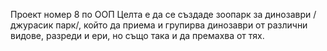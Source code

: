 Проект номер 8 по ООП 
Целта е да се създаде зоопарк за динозаври /джурасик парк/,
който да приема и групирва динозаври от различни видове,
разреди и ери, но също така и да премахва от тях.
